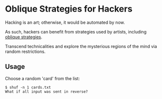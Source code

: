 # Oblique Strategies for Hackers

Hacking is an art; otherwise, it would be automated by now.

As such, hackers can benefit from strategies used by artists, including [oblique strategies](https://en.wikipedia.org/wiki/Oblique_Strategies).

Transcend technicalities and explore the mysterious regions of the mind via random restrictions.

## Usage

Choose a random 'card' from the list:

```
$ shuf -n 1 cards.txt
What if all input was sent in reverse?
```
